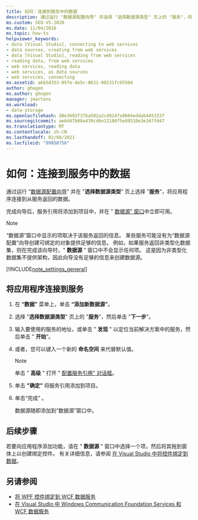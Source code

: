 ```yaml
---
title: 如何：连接到服务中的数据
description: 通过运行 "数据源配置向导" 并选择 "选择数据源类型" 页上的 "服务"，将应用程序连接到从服务返回的数据。
ms.custom: SEO-VS-2020
ms.date: 11/04/2016
ms.topic: how-to
helpviewer_keywords:
- data [Visual Studio], connecting to web services
- data sources, creating from web services
- data [Visual Studio], reading from web services
- reading data, from web services
- web services, reading data
- web services, as data sources
- web services, connecting
ms.assetid: a6b54353-05fe-4e5c-8631-90231fc95504
author: ghogen
ms.author: ghogen
manager: jmartens
ms.workload:
- data-storage
ms.openlocfilehash: d8e3692f376a502a2cd924fa9604eddab445333f
ms.sourcegitcommit: ae6d47b09a439cd0e13180f5e89510e3e347fd47
ms.translationtype: MT
ms.contentlocale: zh-CN
ms.lasthandoff: 02/08/2021
ms.locfileid: "99858756"
---
```

# <a name="how-to-connect-to-data-in-a-service"></a>如何：连接到服务中的数据

通过运行 "[数据源配置向导](../data-tools/media/data-source-configuration-wizard.png)" 并在 "**选择数据源类型**" 页上选择 "**服务**"，将应用程序连接到从服务返回的数据。

完成向导后，服务引用将添加到项目中，并在 " [数据源" 窗口](add-new-data-sources.md#data-sources-window)中立即可用。

> [!NOTE]
> “数据源”窗口中显示的项取决于该服务返回的信息。 某些服务可能没有为“数据源配置”向导创建可绑定的对象提供足够的信息。 例如，如果服务返回非类型化数据集，则在完成该向导时，" **数据源** " 窗口中不会显示任何项。 这是因为非类型化数据集不提供架构，因此向导没有足够的信息来创建数据源。

[!INCLUDE[note_settings_general](../data-tools/includes/note_settings_general_md.md)]

## <a name="to-connect-your-application-to-a-service"></a>将应用程序连接到服务

1. 在 **“数据”** 菜单上，单击 **“添加新数据源”**。

2. 选择 "**选择数据源类型**" 页上的 "**服务**"，然后单击 "**下一步**"。

3. 输入要使用的服务的地址，或单击 " **发现** " 以定位当前解决方案中的服务，然后单击 " **开始**"。

4. 或者，您可以键入一个新的 **命名空间** 来代替默认值。

    > [!NOTE]
    > 单击 " **高级** " 打开 " [配置服务引用" 对话框](../data-tools/configure-service-reference-dialog-box.md)。

5. 单击 **"确定"** 将服务引用添加到项目。

6. 单击“完成” 。

     数据源随即添加到“数据源”窗口中。

## <a name="next-steps"></a>后续步骤

若要向应用程序添加功能，请在 " **数据源** " 窗口中选择一个项，然后将其拖到窗体上以创建绑定控件。 有关详细信息，请参阅 [在 Visual Studio 中将控件绑定到数据](../data-tools/bind-controls-to-data-in-visual-studio.md)。

## <a name="see-also"></a>另请参阅

- [将 WPF 控件绑定到 WCF 数据服务](../data-tools/bind-wpf-controls-to-a-wcf-data-service.md)
- [在 Visual Studio 中 Windows Communication Foundation Services 和 WCF 数据服务](../data-tools/windows-communication-foundation-services-and-wcf-data-services-in-visual-studio.md)
